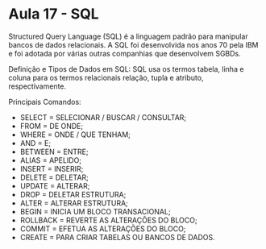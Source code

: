 # Aula 17 - SQL

Structured Query Language (SQL) é a linguagem padrão para manipular bancos de dados relacionais. A SQL foi desenvolvida nos anos 70 pela IBM e foi adotada por várias outras companhias que desenvolvem SGBDs.

Definição e Tipos de Dados em SQL: 
SQL usa os termos tabela, linha e coluna para os termos relacionais relação, tupla e atributo, respectivamente.

Principais Comandos:
- SELECT = SELECIONAR / BUSCAR / CONSULTAR;
- FROM = DE ONDE;
- WHERE = ONDE / QUE TENHAM;
- AND = E;
- BETWEEN = ENTRE;
- ALIAS = APELIDO;
- INSERT = INSERIR;
- DELETE = DELETAR;
- UPDATE = ALTERAR;
- DROP = DELETAR ESTRUTURA;
- ALTER = ALTERAR ESTRUTURA;
- BEGIN = INICIA UM BLOCO TRANSACIONAL;
- ROLLBACK = REVERTE AS ALTERAÇÕES DO BLOCO;
- COMMIT = EFETUA AS ALTERAÇÕES DO BLOCO;
- CREATE = PARA CRIAR TABELAS OU BANCOS DE DADOS.
